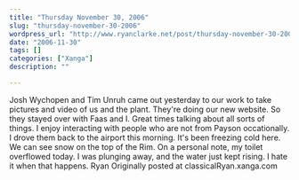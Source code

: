 ```yaml
---
title: "Thursday November 30, 2006"
slug: "thursday-november-30-2006"
wordpress_url: "http://www.ryanclarke.net/post/thursday-november-30-2006/"
date: "2006-11-30"
tags: []
categories: ["Xanga"]
description: ""

---
```


Josh Wychopen and Tim Unruh came out yesterday to our work to take pictures and video of us and the plant. They're doing our new website. So they stayed over with Faas and I. Great times talking about all sorts of things. I enjoy interacting with people who are not from Payson occationally. I drove them back to the airport this morning.
It's been freezing cold here. We can see snow on the top of the Rim.
On a personal note, my toilet overflowed today. I was plunging away, and the water just kept rising. I hate it when that happens.
Ryan
Originally posted at classicalRyan.xanga.com
